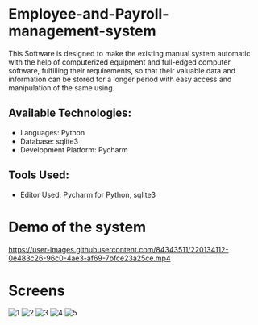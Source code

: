 # Employee-and-Payroll-management-system
This Software is designed to make the existing manual system automatic with the help of computerized equipment and full-edged computer software, fulfilling their requirements, so that their valuable data and information can be stored for a longer period with easy access and manipulation of the same using.

## Available Technologies:
* Languages: Python
* Database: sqlite3
* Development Platform: Pycharm

## Tools Used:
* Editor Used: Pycharm for Python, sqlite3

# Demo of the system

https://user-images.githubusercontent.com/84343511/220134112-0e483c26-96c0-4ae3-af69-7bfce23a25ce.mp4



# Screens

![1](https://user-images.githubusercontent.com/84343511/220133649-a78bee33-4743-4a98-8add-c7267ba28c15.png)
![2](https://user-images.githubusercontent.com/84343511/220133659-8a40d812-b384-4d7a-85f9-b9187245541e.png)
![3](https://user-images.githubusercontent.com/84343511/220133662-7ce0626a-5bad-4119-9129-c79d8f2b5a21.png)
![4](https://user-images.githubusercontent.com/84343511/220133667-e27439b1-a4a1-49ab-bd3c-b2101105d3d4.png)
![5](https://user-images.githubusercontent.com/84343511/220133669-d3b0de06-0a99-4e7b-ba36-a6c65af2e618.png)




